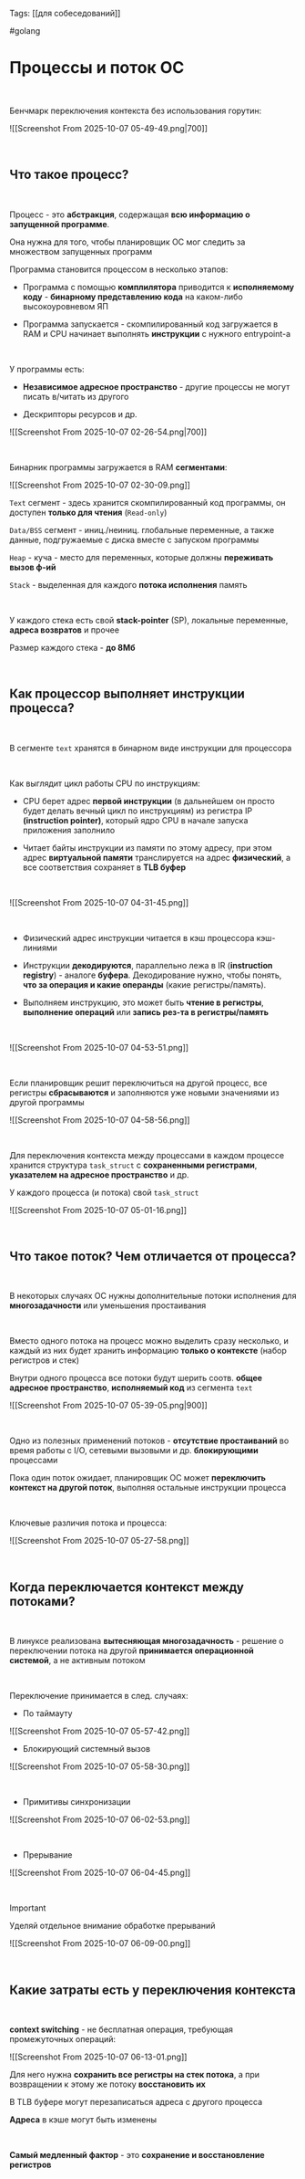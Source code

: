 Tags: [[для собеседований]]

#golang 



# Процессы и поток ОС


 


Бенчмарк переключения контекста без использования горутин:

![[Screenshot From 2025-10-07 05-49-49.png|700]]

 
 


## Что такое процесс?

 


Процесс - это **абстракция**, содержащая **всю информацию о запущенной программе**.

Она нужна для того, чтобы планировщик ОС мог следить за множеством запущенных программ


Программа становится процессом в несколько этапов:

- Программа с помощью **комплилятора** приводится к **исполняемому коду** - **бинарному представлению кода** на каком-либо высокоуровневом ЯП
  
- Программа запускается - скомпилированный код загружается в RAM и CPU начинает выполнять **инструкции** с нужного entrypoint-а

 


У программы есть:

- **Независимое адресное пространство** - другие процессы не могут писать в/читать из другого
  
- Дескрипторы ресурсов и др.

![[Screenshot From 2025-10-07 02-26-54.png|700]]

 


Бинарник программы загружается в RAM **сегментами**:

![[Screenshot From 2025-10-07 02-30-09.png]]


`Text` сегмент - здесь хранится скомпилированный код программы, он доступен **только для чтения** (`Read-only`)


`Data/BSS` сегмент - иниц./неиниц. глобальные переменные, а также данные, подгружаемые с диска вместе с запуском программы


`Heap` - куча - место для переменных, которые должны **переживать вызов ф-ий**


`Stack` - выделенная для каждого **потока исполнения** память

 


У каждого стека есть свой **stack-pointer** (SP), локальные переменные, **адреса возвратов** и прочее

Размер каждого стека - **до 8Мб**

 
 


## Как процессор выполняет инструкции процесса?

 


В сегменте `text` хранятся в бинарном виде инструкции для процессора

 


Как выглядит цикл работы CPU по инструкциям:

- CPU берет адрес **первой инструкции** (в дальнейшем он просто будет делать вечный цикл по инструкциям) из регистра IP **(instruction pointer)**, который ядро CPU в начале запуска приложения заполнило
  
- Читает байты инструкции из памяти по этому адресу, при этом адрес **виртуальной памяти** транслируется на адрес **физический**, а все соответствия сохраняет в **TLB буфер**
 
 


![[Screenshot From 2025-10-07 04-31-45.png]]

 


- Физический адрес инструкции читается в кэш процессора кэш-линиями

- Инструкции **декодируются**, параллельно лежа в IR (**instruction registry**) - аналоге **буфера**. Декодирование нужно, чтобы понять, **что за операция и какие операнды** (какие регистры/память).

- Выполняем инструкцию, это может быть **чтение в регистры**, **выполнение операций** или **запись рез-та в регистры/память**

 


![[Screenshot From 2025-10-07 04-53-51.png]]

 

Если планировщик решит переключиться на другой процесс, все регистры **сбрасываются** и заполняются уже новыми значениями из другой программы

![[Screenshot From 2025-10-07 04-58-56.png]]

 


Для переключения контекста между процессами в каждом процессе хранится структура `task_struct` с **сохраненными регистрами**, **указателем на адресное пространство** и др.

У каждого процесса (и потока) свой `task_struct`

![[Screenshot From 2025-10-07 05-01-16.png]]

 
 


## Что такое поток? Чем отличается от процесса?

 


В некоторых случаях ОС нужны дополнительные потоки исполнения для **многозадачности** или уменьшения простаивания 

 


Вместо одного потока на процесс можно выделить сразу несколько, и каждый из них будет хранить информацию **только о контексте** (набор регистров и стек)

Внутри одного процесса все потоки будут шерить соотв. **общее адресное пространство**, **исполняемый код** из сегмента `text`

![[Screenshot From 2025-10-07 05-39-05.png|900]]

 


Одно из полезных применений потоков - **отсутствие простаиваний** во время работы с I/O, сетевыми вызовыми и др. **блокирующими** процессами

Пока один поток ожидает, планировщик ОС может **переключить контекст на другой поток**, выполняя остальные инструкции процесса

 


Ключевые различия потока и процесса:

![[Screenshot From 2025-10-07 05-27-58.png]]

 
 


## Когда переключается контекст между потоками?

 


В линуксе реализована **вытесняющая многозадачность** - решение о переключении потока на другой **принимается операционной системой**, а не активным потоком

 


Переключение принимается в след. случаях:
 


- По таймауту 
  
![[Screenshot From 2025-10-07 05-57-42.png]]
 


- Блокирующий системный вызов 

![[Screenshot From 2025-10-07 05-58-30.png]]

 


- Примитивы синхронизации 

![[Screenshot From 2025-10-07 06-02-53.png]]

 


- Прерывание
  
![[Screenshot From 2025-10-07 06-04-45.png]]


 


> [!important] 
> Уделяй отдельное внимание обработке прерываний 
> 
> ![[Screenshot From 2025-10-07 06-09-00.png]] 
> 

 
 


## Какие затраты есть у переключения контекста

 


**context switching** - не бесплатная операция, требующая промежуточных операций:

![[Screenshot From 2025-10-07 06-13-01.png]]

Для него нужна **сохранить все регистры на стек потока**, а при возвращении к этому же потоку **восстановить их**

В TLB буфере могут перезаписаться адреса с другого процесса

**Адреса** в кэше могут быть изменены

 


**Самый медленный фактор** - это **сохранение и восстановление регистров**


